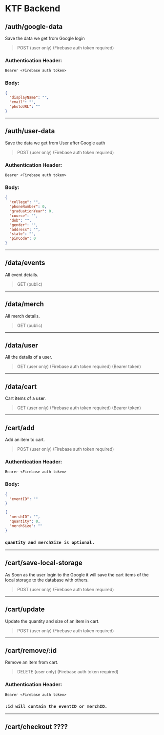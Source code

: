 # KTF Backend

## /auth/google-data

Save the data we get from Google login

> POST (user only) (Firebase auth token required)

### Authentication Header:

```
Bearer <Firebase auth token>
```

### Body:

```json
{
  "displayName": "",
  "email": "",
  "photoURL": ""
}
```

---

## /auth/user-data

Save the data we get from User after Google auth

> POST (user only) (Firebase auth token required)

### Authentication Header:

```
Bearer <Firebase auth token>
```

### Body:

```json
{
  "college": "",
  "phoneNumber": 0,
  "graduationYear": 0,
  "course": "",
  "dob": "",
  "gender": "",
  "address": "",
  "state": "",
  "pinCode": 0
}
```

---

## /data/events

All event details.

> GET (public)

---

## /data/merch

All merch details.

> GET (public)

---

## /data/user

All the details of a user.

> GET (user only) (Firebase auth token required) (Bearer token)

---

## /data/cart

Cart items of a user.

> GET (user only) (Firebase auth token required) (Bearer token)

---

## /cart/add

Add an item to cart.

> POST (user only) (Firebase auth token required)

### Authentication Header:

```
Bearer <Firebase auth token>
```

### Body:

```json
{
  "eventID": ""
}
```

```json
{
  "merchID": "",
  "quantity": 0,
  "merchSize": ""
}
```

### `quantity and merchSize is optional.`

---

## /cart/save-local-storage

As Soon as the user login to the Google it will save the cart items of the local storage to the database with others.

> POST (user only) (Firebase auth token required)

---

## /cart/update

Update the quantity and size of an item in cart.

> POST (user only) (Firebase auth token required)

---

## /cart/remove/:id

Remove an item from cart.

> DELETE (user only) (Firebase auth token required)

### Authentication Header:

```
Bearer <Firebase auth token>
```

### `:id will contain the eventID or merchID.`

---

## /cart/checkout ????
